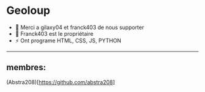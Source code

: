 # Geoloup

- 🔭 Merci a gilaxy04 et franck403 de nous supporter
- 🌱 Franck403 est le propriétaire
- ⚡ Ont programe HTML, CSS, JS, PYTHON

--------
membres:
--------
(Abstra208)[https://github.com/abstra208]
